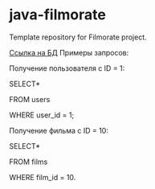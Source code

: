 # java-filmorate
Template repository for Filmorate project.

[Ссылка на БД](https://github.com/PVVik/java-filmorate/blob/add-friends-likes/tableDataBase.svg)
Примеры запросов:

Получение пользователя с ID = 1:

SELECT*

FROM users

WHERE user_id = 1;


Получение фильма с ID = 10:

SELECT*

FROM films

WHERE film_id = 10.
